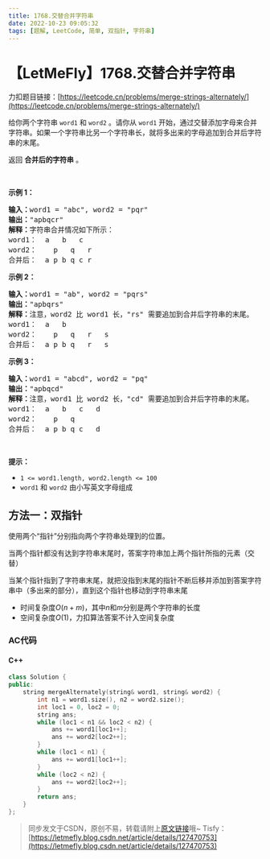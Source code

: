 ```yaml
---
title: 1768.交替合并字符串
date: 2022-10-23 09:05:32
tags: [题解, LeetCode, 简单, 双指针, 字符串]
---
```


# 【LetMeFly】1768.交替合并字符串

力扣题目链接：[https://leetcode.cn/problems/merge-strings-alternately/](https://leetcode.cn/problems/merge-strings-alternately/)

<p>给你两个字符串 <code>word1</code> 和 <code>word2</code> 。请你从 <code>word1</code> 开始，通过交替添加字母来合并字符串。如果一个字符串比另一个字符串长，就将多出来的字母追加到合并后字符串的末尾。</p>

<p>返回 <strong>合并后的字符串</strong> 。</p>

<p> </p>

<p><strong>示例 1：</strong></p>

<pre>
<strong>输入：</strong>word1 = "abc", word2 = "pqr"
<strong>输出：</strong>"apbqcr"
<strong>解释：</strong>字符串合并情况如下所示：
word1：  a   b   c
word2：    p   q   r
合并后：  a p b q c r
</pre>

<p><strong>示例 2：</strong></p>

<pre>
<strong>输入：</strong>word1 = "ab", word2 = "pqrs"
<strong>输出：</strong>"apbqrs"
<strong>解释：</strong>注意，word2 比 word1 长，"rs" 需要追加到合并后字符串的末尾。
word1：  a   b 
word2：    p   q   r   s
合并后：  a p b q   r   s
</pre>

<p><strong>示例 3：</strong></p>

<pre>
<strong>输入：</strong>word1 = "abcd", word2 = "pq"
<strong>输出：</strong>"apbqcd"
<strong>解释：</strong>注意，word1 比 word2 长，"cd" 需要追加到合并后字符串的末尾。
word1：  a   b   c   d
word2：    p   q 
合并后：  a p b q c   d
</pre>

<p> </p>

<p><strong>提示：</strong></p>

<ul>
	<li><code>1 <= word1.length, word2.length <= 100</code></li>
	<li><code>word1</code> 和 <code>word2</code> 由小写英文字母组成</li>
</ul>


    
## 方法一：双指针

使用两个“指针”分别指向两个字符串处理到的位置。

当两个指针都没有达到字符串末尾时，答案字符串加上两个指针所指的元素（交替）

当某个指针指到了字符串末尾，就把没指到末尾的指针不断后移并添加到答案字符串中（多出来的部分），直到这个指针也移动到字符串末尾

+ 时间复杂度$O(n+m)$，其中$n$和$m$分别是两个字符串的长度
+ 空间复杂度$O(1)$，力扣算法答案不计入空间复杂度

### AC代码

#### C++

```cpp
class Solution {
public:
    string mergeAlternately(string& word1, string& word2) {
        int n1 = word1.size(), n2 = word2.size();
        int loc1 = 0, loc2 = 0;
        string ans;
        while (loc1 < n1 && loc2 < n2) {
            ans += word1[loc1++];
            ans += word2[loc2++];
        }
        while (loc1 < n1) {
            ans += word1[loc1++];
        }
        while (loc2 < n2) {
            ans += word2[loc2++];
        }
        return ans;
    }
};
```

> 同步发文于CSDN，原创不易，转载请附上[原文链接](https://leetcode.letmefly.xyz/2022/10/23/LeetCode%201768.%E4%BA%A4%E6%9B%BF%E5%90%88%E5%B9%B6%E5%AD%97%E7%AC%A6%E4%B8%B2/)哦~
> Tisfy：[https://letmefly.blog.csdn.net/article/details/127470753](https://letmefly.blog.csdn.net/article/details/127470753)
